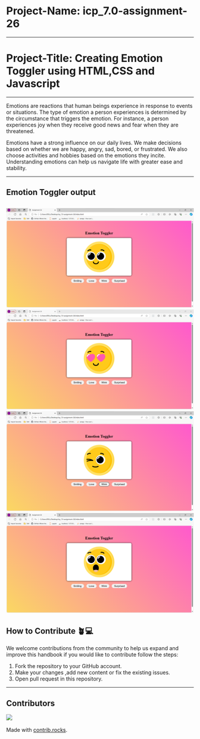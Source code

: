 # Project-Name: icp_7.0-assignment-26

---
# Project-Title: Creating Emotion Toggler using HTML,CSS and Javascript 

---

Emotions are reactions that human beings experience in response to events or situations. The type of emotion a person experiences is determined by the circumstance that triggers the emotion. For instance, a person experiences joy when they receive good news and fear when they are threatened.

Emotions have a strong influence on our daily lives. We make decisions based on whether we are happy, angry, sad, bored, or frustrated. We also choose activities and hobbies based on the emotions they incite. Understanding emotions can help us navigate life with greater ease and stability.

---
## Emotion Toggler  output
![Emotion Toggler smiling](./img/Output%20smile.png)
![Emotion Toggler love](./img/Output%20love.png)
![Emotion Toggler wink](./img/Output%20wink.png)
![Emotion Toggler surprised](./img/Output%20surprise.png)
---
## How to Contribute 🪴💻

We welcome contributions from the community to help us expand and improve this handbook if you would like to contribute follow the steps:

1. Fork the repository to your GitHub account.
2. Make your changes ,add new content or fix the existing issues.
3. Open pull request in this repository.

---
## Contributors

<a href="https://github.com/rutu-jadhav1/icp_7.0-assignment-25/graphs/contributors">
  <img src="https://contrib.rocks/image?repo=rutu-jadhav1/icp_7.0-assignment-25" />
</a>

Made with [contrib.rocks](https://contrib.rocks).